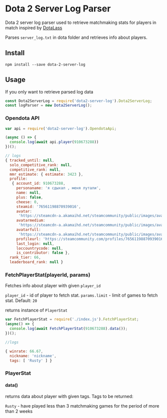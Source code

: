 # Dota 2 Server Log Parser

Dota 2 server log parser used to retrieve matchmaking stats for players in match
inspired by [DotaLass](https://github.com/heartofimpetus/DotaLass)

Parses `server_log.txt` in dota folder and retrieves info about players.

## Install

`npm install --save dota-2-server-log`

## Usage

If you only want to retrieve parsed log data
```javascript
const Dota2ServerLog = require('dota2-server-log').Dota2ServerLog;
const logParser = new Dota2ServerLog();
```
### Opendota API

```javascript
var api = require('dota2-server-log').OpendotaApi;

(async () => {
  console.log(await api.player(910673288))
})();

// logs
{ tracked_until: null,
  solo_competitive_rank: null,
  competitive_rank: null,
  mmr_estimate: { estimate: 3423 },
  profile:
   { account_id: 910673288,
     personaname: 'я сдыхал , меня лутали',
     name: null,
     plus: false,
     cheese: 0,
     steamid: '76561198870939016',
     avatar:
      'https://steamcdn-a.akamaihd.net/steamcommunity/public/images/avatars/59/59f9b55824f8a21fc069f787d13ecd7596653bd5.jpg',
     avatarmedium:
      'https://steamcdn-a.akamaihd.net/steamcommunity/public/images/avatars/59/59f9b55824f8a21fc069f787d13ecd7596653bd5_medium.jpg',
     avatarfull:
      'https://steamcdn-a.akamaihd.net/steamcommunity/public/images/avatars/59/59f9b55824f8a21fc069f787d13ecd7596653bd5_full.jpg',
     profileurl: 'https://steamcommunity.com/profiles/76561198870939016/',
     last_login: null,
     loccountrycode: null,
     is_contributor: false },
  rank_tier: 66,
  leaderboard_rank: null }
```

### FetchPlayerStat(playerId, params)
Fetches info about player with given `player_id`

`player_id` - id of player to fetch stat.
`params.limit` - limit of games to fetch stat. Default: `20`

returns instance of `PlayerStat`

```js
var FetchPlayerStat = require('./index.js').FetchPlayerStat;
(async() => {
  console.log(await FetchPlayerStat(910673288).data());
})();

//logs

{ winrate: 66.67,
  nickname: 'nickname',
  tags: [ 'Rusty' ] }
```

### PlayerStat

#### data()

returns data about player with given tags.
Tags to be returned:

`Rusty` - have played less than 3 matchmaking games for the period of more than 2 weeks